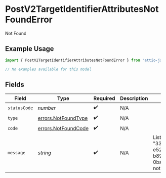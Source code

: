 # PostV2TargetIdentifierAttributesNotFoundError

Not Found

## Example Usage

```typescript
import { PostV2TargetIdentifierAttributesNotFoundError } from "attio-js/models/errors/getv2objectsobject.js";

// No examples available for this model
```

## Fields

| Field                                                               | Type                                                                | Required                                                            | Description                                                         | Example                                                             |
| ------------------------------------------------------------------- | ------------------------------------------------------------------- | ------------------------------------------------------------------- | ------------------------------------------------------------------- | ------------------------------------------------------------------- |
| `statusCode`                                                        | *number*                                                            | :heavy_check_mark:                                                  | N/A                                                                 |                                                                     |
| `type`                                                              | [errors.NotFoundType](../../models/errors/notfoundtype.md)          | :heavy_check_mark:                                                  | N/A                                                                 |                                                                     |
| `code`                                                              | [errors.NotFoundCode](../../models/errors/notfoundcode.md)          | :heavy_check_mark:                                                  | N/A                                                                 |                                                                     |
| `message`                                                           | *string*                                                            | :heavy_check_mark:                                                  | N/A                                                                 | List with slug/ID "33ebdbe9-e529-47c9-b894-0ba25e9c15c0" not found. |